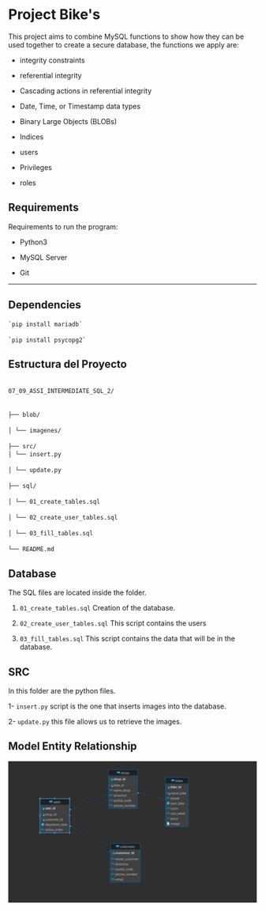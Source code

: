 
# Project Bike's #

  

This project aims to combine MySQL functions to show how they can be used together to create a secure database, the functions we apply are:

+ integrity constraints

+ referential integrity

+ Cascading actions in referential integrity

+ Date, Time, or Timestamp data types

+ Binary Large Objects (BLOBs)

+ Indices

+ users

+ Privileges

+ roles

  
  

## Requirements

  

Requirements to run the program:

  

+ Python3

  

+ MySQL Server

  

+ Git

---

## Dependencies ##
~~~
`pip install mariadb`

`pip install psycopg2`
~~~

## Estructura del Proyecto ##

~~~

07_09_ASSI_INTERMEDIATE_SQL_2/


├── blob/

│ └── imagenes/

├── src/
│ └── insert.py

│ └── update.py

├── sql/

│ └── 01_create_tables.sql

│ └── 02_create_user_tables.sql

│ └── 03_fill_tables.sql

└── README.md

~~~

  

## Database ##

  

The SQL files are located inside the folder.


1.  `01_create_tables.sql` Creation of the database.


2.  `02_create_user_tables.sql` This script contains the users


3. `03_fill_tables.sql`  This script contains the data that will be in the database.

  

## SRC ##


In this folder are the python files.

1- `insert.py` script is the one that inserts images into the database.

2- `update.py` this file allows us to retrieve the images.

  
  
  

## Model Entity Relationship ##

![relationalrelational](blob/imagenes/relational_driagram.jpg)